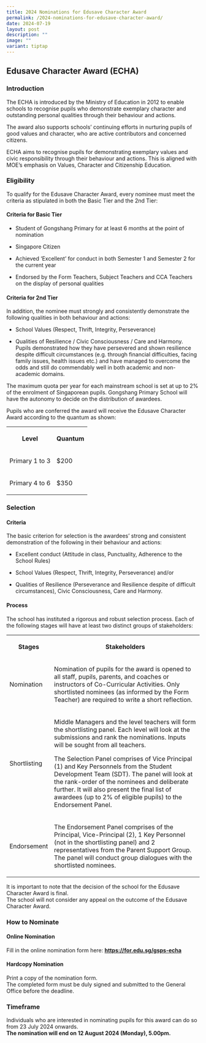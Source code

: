 ```yaml
---
title: 2024 Nominations for Edusave Character Award
permalink: /2024-nominations-for-edusave-character-award/
date: 2024-07-19
layout: post
description: ""
image: ""
variant: tiptap
---
```

<h2>Edusave Character Award (ECHA)</h2>
<p></p>
<h3>Introduction</h3>
<p>The ECHA is introduced by the Ministry of Education in 2012 to enable
schools to recognise pupils who demonstrate exemplary character and outstanding
personal qualities through their behaviour and actions.</p>
<p>The award also supports schools’ continuing efforts in nurturing pupils
of good values and character, who are active contributors and concerned
citizens.</p>
<p>ECHA aims to recognise pupils for demonstrating exemplary values and civic
responsibility through their behaviour and actions. This is aligned with
MOE’s emphasis on Values, Character and Citizenship Education.</p>
<p></p>
<h3>Eligibility</h3>
<p>To qualify for the Edusave Character Award, every nominee must meet the
criteria as stipulated in both the Basic Tier and the 2nd Tier:</p>
<h4>Criteria for Basic Tier</h4>
<ul data-tight="true" class="tight">
<li>
<p>Student of Gongshang Primary for at least 6 months at the point of nomination</p>
</li>
<li>
<p>Singapore Citizen</p>
</li>
<li>
<p>Achieved ‘Excellent’ for conduct in both Semester 1 and Semester 2 for
the current year</p>
</li>
<li>
<p>Endorsed by the Form Teachers, Subject Teachers and CCA Teachers on the
display of personal qualities</p>
</li>
</ul>
<h4>Criteria for 2nd Tier</h4>
<p>In addition, the nominee must strongly and consistently demonstrate the
following qualities in both behaviour and actions:</p>
<ul data-tight="true" class="tight">
<li>
<p>School Values (Respect, Thrift, Integrity, Perseverance)</p>
</li>
<li>
<p>Qualities of Resilience / Civic Consciousness / Care and Harmony.
<br>Pupils demonstrated how they have persevered and shown resilience despite
difficult circumstances (e.g. through financial difficulties, facing family
issues, health issues etc.) and have managed to overcome the odds and still
do commendably well in both academic and non-academic domains.</p>
</li>
</ul>
<p>The maximum quota per year for each mainstream school is set at up to
2% of the enrolment of Singaporean pupils. Gongshang Primary School will
have the autonomy to decide on the distribution of awardees.</p>
<p>Pupils who are conferred the award will receive the Edusave Character
Award according to the quantum as shown:</p>
<table style="minWidth: 50px">
<colgroup>
<col>
<col>
</colgroup>
<tbody>
<tr>
<th rowspan="1" colspan="1">
<p>Level</p>
</th>
<th rowspan="1" colspan="1">
<p>Quantum</p>
</th>
</tr>
<tr>
<td rowspan="1" colspan="1">
<p>Primary 1 to 3</p>
</td>
<td rowspan="1" colspan="1">
<p>$200</p>
</td>
</tr>
<tr>
<td rowspan="1" colspan="1">
<p>Primary 4 to 6</p>
</td>
<td rowspan="1" colspan="1">
<p>$350</p>
</td>
</tr>
</tbody>
</table>
<h3>Selection</h3>
<h4>Criteria</h4>
<p>The basic criterion for selection is the awardees’ strong and consistent
demonstration of the following in their behaviour and actions:</p>
<ul data-tight="true" class="tight">
<li>
<p>Excellent conduct (Attitude in class, Punctuality, Adherence to the School
Rules)</p>
</li>
<li>
<p>School Values (Respect, Thrift, Integrity, Perseverance) and/or</p>
</li>
<li>
<p>Qualities of Resilience (Perseverance and Resilience despite of difficult
circumstances), Civic Consciousness, Care and Harmony.</p>
</li>
</ul>
<h4>Process</h4>
<p>The school has instituted a rigorous and robust selection process. Each
of the following stages will have at least two distinct groups of stakeholders:</p>
<table style="minWidth: 50px">
<colgroup>
<col>
<col>
</colgroup>
<tbody>
<tr>
<th rowspan="1" colspan="1">
<p>Stages</p>
</th>
<th rowspan="1" colspan="1">
<p>Stakeholders</p>
</th>
</tr>
<tr>
<td rowspan="1" colspan="1">
<p>Nomination</p>
</td>
<td rowspan="1" colspan="1">
<p>Nomination of pupils for the award is opened to all staff, pupils, parents,
and coaches or instructors of Co-Curricular Activities. Only shortlisted
nominees (as informed by the Form Teacher) are required to write a short
reflection.</p>
</td>
</tr>
<tr>
<td rowspan="1" colspan="1">
<p>Shortlisting</p>
</td>
<td rowspan="1" colspan="1">
<p>Middle Managers and the level teachers will form the shortlisting panel.
Each level will look at the submissions and rank the nominations. Inputs
will be sought from all teachers.</p>
<p>The Selection Panel comprises of Vice Principal (1) and Key Personnels
from the Student Development Team (SDT). The panel will look at the rank-order
of the nominees and deliberate further. It will also present the final
list of awardees (up to 2% of eligible pupils) to the Endorsement Panel.</p>
</td>
</tr>
<tr>
<td rowspan="1" colspan="1">
<p>Endorsement</p>
</td>
<td rowspan="1" colspan="1">
<p>The Endorsement Panel comprises of the Principal, Vice-Principal (2),
1 Key Personnel (not in the shortlisting panel) and 2 representatives from
the Parent Support Group. The panel will conduct group dialogues with the
shortlisted nominees.</p>
</td>
</tr>
</tbody>
</table>
<p>It is important to note that the decision of the school for the Edusave
Character Award is final.
<br>The school will not consider any appeal on the outcome of the Edusave
Character Award.</p>
<h3>How to Nominate</h3>
<h4>Online Nomination</h4>
<p>Fill in the online nomination form here: <strong><a href="https://for.edu.sg/gsps-echa" rel="noopener noreferrer nofollow" target="_blank">https://for.edu.sg/gsps-echa</a></strong>
</p>
<h4>Hardcopy Nomination</h4>
<p>Print a copy of the nomination form.
<br>The completed form must be duly signed and submitted to the General Office
before the deadline.</p>
<h3>Timeframe</h3>
<p>Individuals who are interested in nominating pupils for this award can
do so from 23 July 2024 onwards.
<br><strong>The nomination will end on 12 August 2024 (Monday), 5.00pm.</strong>
</p>
<p></p>